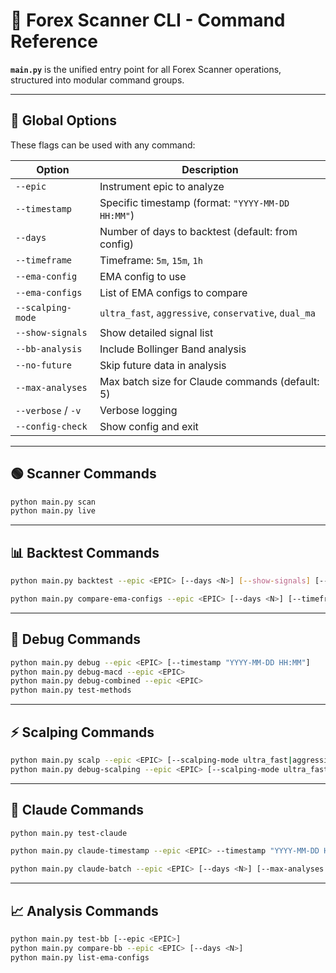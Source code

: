 # 📘 Forex Scanner CLI - Command Reference

**`main.py`** is the unified entry point for all Forex Scanner operations, structured into modular command groups.

---

## 🔧 Global Options

These flags can be used with any command:

| Option             | Description                                      |
|--------------------|--------------------------------------------------|
| `--epic`           | Instrument epic to analyze                       |
| `--timestamp`      | Specific timestamp (format: `"YYYY-MM-DD HH:MM"`) |
| `--days`           | Number of days to backtest (default: from config) |
| `--timeframe`      | Timeframe: `5m`, `15m`, `1h`                      |
| `--ema-config`     | EMA config to use                                |
| `--ema-configs`    | List of EMA configs to compare                   |
| `--scalping-mode`  | `ultra_fast`, `aggressive`, `conservative`, `dual_ma` |
| `--show-signals`   | Show detailed signal list                        |
| `--bb-analysis`    | Include Bollinger Band analysis                  |
| `--no-future`      | Skip future data in analysis                     |
| `--max-analyses`   | Max batch size for Claude commands (default: 5)  |
| `--verbose` / `-v` | Verbose logging                                  |
| `--config-check`   | Show config and exit                             |

---

## 🟢 Scanner Commands

```bash
python main.py scan
python main.py live
```

---

## 📊 Backtest Commands

```bash
python main.py backtest --epic <EPIC> [--days <N>] [--show-signals] [--timeframe <5m|15m|1h>] [--bb-analysis] [--ema-config <NAME>]

python main.py compare-ema-configs --epic <EPIC> [--days <N>] [--timeframe <5m|15m|1h>] --ema-configs <CONFIG1> <CONFIG2> ...
```

---

## 🧪 Debug Commands

```bash
python main.py debug --epic <EPIC> [--timestamp "YYYY-MM-DD HH:MM"]
python main.py debug-macd --epic <EPIC>
python main.py debug-combined --epic <EPIC>
python main.py test-methods
```

---

## ⚡ Scalping Commands

```bash
python main.py scalp --epic <EPIC> [--scalping-mode ultra_fast|aggressive|conservative|dual_ma]
python main.py debug-scalping --epic <EPIC> [--scalping-mode ultra_fast|aggressive|conservative|dual_ma]
```

---

## 🤖 Claude Commands

```bash
python main.py test-claude

python main.py claude-timestamp --epic <EPIC> --timestamp "YYYY-MM-DD HH:MM" [--no-future]

python main.py claude-batch --epic <EPIC> [--days <N>] [--max-analyses <N>]
```

---

## 📈 Analysis Commands

```bash
python main.py test-bb [--epic <EPIC>]
python main.py compare-bb --epic <EPIC> [--days <N>]
python main.py list-ema-configs
```
